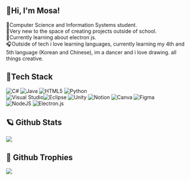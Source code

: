 ##  🧃Hi, I'm Mosa!
🧠Computer Science and Information Systems student. <br>
🍡Very new to the space of creating projects outside of school.<br>
🍄Currently learning about electron js.<br>
🎧Outside of tech i love learning languages, currently learning my 4th and 5th language (Korean and Chinese), im a dancer and i love drawing. all things creative. 


## 🧩Tech Stack
![C#](https://img.shields.io/badge/c%23-%23239120.svg?style=for-the-badge&logo=csharp&logoColor=white) 
![Java](https://img.shields.io/badge/java-%23ED8B00.svg?style=for-the-badge&logo=openjdk&logoColor=white)
![HTML5](https://img.shields.io/badge/html5-%23E34F26.svg?style=for-the-badge&logo=html5&logoColor=white) 
![Python](https://img.shields.io/badge/python-3670A0?style=for-the-badge&logo=python&logoColor=ffdd54) <br/>
![Visual Studio](https://img.shields.io/badge/Visual%20Studio-5C2D91.svg?style=for-the-badge&logo=visual-studio&logoColor=white)![Eclipse](https://img.shields.io/badge/Eclipse-FE7A16.svg?style=for-the-badge&logo=Eclipse&logoColor=white)
![Unity](https://img.shields.io/badge/unity-%23000000.svg?style=for-the-badge&logo=unity&logoColor=white) 
![Notion](https://img.shields.io/badge/Notion-%23000000.svg?style=for-the-badge&logo=notion&logoColor=white)
![Canva](https://img.shields.io/badge/Canva-%2300C4CC.svg?style=for-the-badge&logo=Canva&logoColor=white) 
![Figma](https://img.shields.io/badge/figma-%23F24E1E.svg?style=for-the-badge&logo=figma&logoColor=white) <br/>
![NodeJS](https://img.shields.io/badge/node.js-6DA55F?style=for-the-badge&logo=node.js&logoColor=white) 
![Electron.js](https://img.shields.io/badge/Electron-191970?style=for-the-badge&logo=Electron&logoColor=white) 

## 🪐 Github Stats
![](https://github-readme-stats.vercel.app/api?username=toothpastenorangejuice&theme=holi&hide_border=false&include_all_commits=false&count_private=false)<br/>

## 🐙 Github Trophies
![](https://github-profile-trophy.vercel.app/?username=toothpastenorangejuice&theme=radical&no-frame=false&no-bg=true&margin-w=4) 
